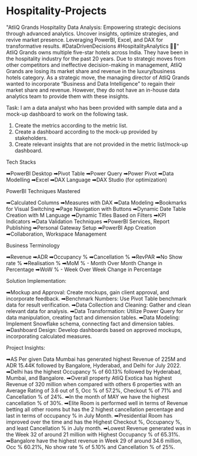 # Hospitality-Projects
 "AtliQ Grands Hospitality Data Analysis: Empowering strategic decisions through advanced analytics. Uncover insights, optimize strategies, and revive market presence. Leveraging PowerBI, Excel, and DAX for transformative results. #DataDrivenDecisions #HospitalityAnalytics 🏨✨"
AtliQ Grands owns multiple five-star hotels across India. They have been in the hospitality industry for the past 20 years. Due to strategic moves from other competitors and ineffective decision-making in management, AtliQ Grands are losing its market share and revenue in the luxury/business hotels category. As a strategic move, the managing director of AtliQ Grands wanted to incorporate “Business and Data Intelligence” to regain their market share and revenue. However, they do not have an in-house data analytics team to provide them with these insights.

Task: 
I am a data analyst who has been provided with sample data and a mock-up dashboard to work on the following task. 
1.	Create the metrics according to the metric list.
2.	Create a dashboard according to the mock-up provided by stakeholders.
3.	Create relevant insights that are not provided in the metric list/mock-up dashboard.

Tech Stacks

➡PowerBI Desktop
➡Pivot Table
➡Power Query
➡Power Pivot
➡Data Modelling 
➡Excel
➡DAX Language
➡DAX Studio (for optimization)


PowerBI Techniques Mastered

➡Calculated Columns
➡Measures with DAX
➡Data Modeling
➡Bookmarks for Visual Switching
➡Page Navigation with Buttons
➡Dynamic Date Table Creation with M Language
➡Dynamic Titles Based on Filters
➡KPI Indicators
➡Data Validation Techniques
➡PowerBI Services, Report Publishing
➡Personal Gateway Setup
➡PowerBI App Creation
➡Collaboration, Workspace Management

Business Terminology

➡Revenue
➡ADR 
➡Occupancy %
➡Cancellation %
➡RevPAR
➡No Show rate %
➡Realisation %
➡MoM % - Month Over Month Change in Percentage
➡WoW % - Week Over Week Change in Percentage

Solution Implementation:

➡Mockup and Approval: Create mockups, gain client approval, and incorporate feedback.
➡Benchmark Numbers: Use Pivot Table benchmark data for result verification.
➡Data Collection and Cleaning: Gather and clean relevant data for analysis.
➡Data Transformation: Utilize Power Query for data manipulation, creating fact and dimension tables.
➡Data Modeling: Implement Snowflake schema, connecting fact and dimension tables.
➡Dashboard Design: Develop dashboards based on approved mockups, incorporating calculated measures.

Project Insights:

➡AS Per given Data Mumbai has generated highest Revenue of 225M and ADR 15.44K followed by Bangalore, Hyderabad, and Delhi for July 2022.
➡Delhi has the highest Occupancy % of 60.13% followed by Hyderabad, Mumbai, and Bangalore.
➡Overall property AtliQ Exotica has highest Revenue of 320 million when compared with others 6 properties with an Average Rating of 3.6 out of 5, Occ % of 57.2%, Checkout % of 71% and Cancellation % of 24%.
➡In the month of MAY we have the highest cancellation % of 30%.
➡Elite Room is performed well in terms of Revenue betting all other rooms but has the 2 highest cancellation percentage and last in terms of occupancy % in July Month.
➡Presidential Room has improved over the time and has the Highest Checkout %, Occupancy %, and least Cancellation % in July month.
➡Lowest Revenue generated was in the Week 32 of around 21 million with Highest Occupancy % of 65.31%.
➡Bangalore have the highest revenue in Week 29 of around 34.6 million, Occ % 60.21%, No show rate % of 5.10% and Cancellation % of 25%.






